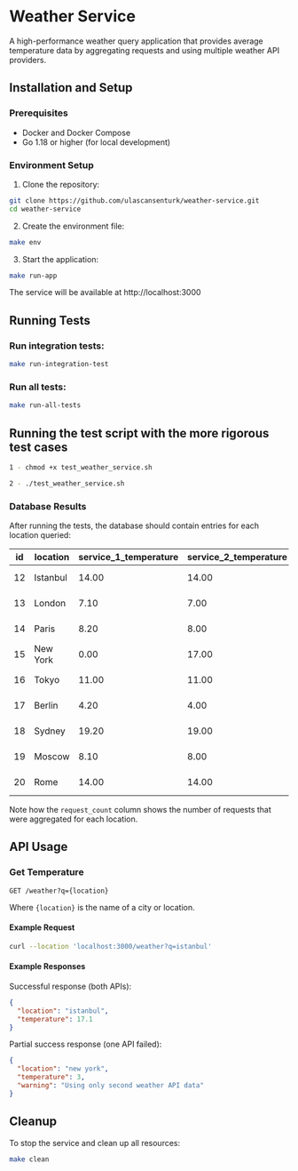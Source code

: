 # Weather Service

A high-performance weather query application that provides average temperature data by aggregating requests and using multiple weather API providers.

## Installation and Setup

### Prerequisites

- Docker and Docker Compose
- Go 1.18 or higher (for local development)

### Environment Setup

1. Clone the repository:
```bash
git clone https://github.com/ulascansenturk/weather-service.git
cd weather-service
```

2. Create the environment file:
```bash
make env
```

3. Start the application:
```bash
make run-app
```

The service will be available at http://localhost:3000

## Running Tests

### Run integration tests:
```bash
make run-integration-test
```

### Run all tests:
```bash
make run-all-tests
```
 ## Running the test script with the more rigorous test cases
```bash
1 - chmod +x test_weather_service.sh

2 - ./test_weather_service.sh
````


### Database Results

After running the tests, the database should contain entries for each location queried:

| id | location  | service_1_temperature | service_2_temperature | request_count | created_at                  |
|----|-----------|----------------------|----------------------|---------------|----------------------------|
| 12 | Istanbul  | 14.00                | 14.00                | 1             | 2025-03-11 17:55:11.680... |
| 13 | London    | 7.10                 | 7.00                 | 5             | 2025-03-11 17:55:16.899... |
| 14 | Paris     | 8.20                 | 8.00                 | 10            | 2025-03-11 17:55:17.171... |
| 15 | New York  | 0.00                 | 17.00                | 1             | 2025-03-11 17:55:22.547... |
| 16 | Tokyo     | 11.00                | 11.00                | 1             | 2025-03-11 17:55:23.021... |
| 17 | Berlin    | 4.20                 | 4.00                 | 1             | 2025-03-11 17:55:23.440... |
| 18 | Sydney    | 19.20                | 19.00                | 1             | 2025-03-11 17:55:23.943... |
| 19 | Moscow    | 8.10                 | 8.00                 | 1             | 2025-03-11 17:55:24.461... |
| 20 | Rome      | 14.00                | 14.00                | 2             | 2025-03-11 17:55:29.708... |

Note how the `request_count` column shows the number of requests that were aggregated for each location.

## API Usage

### Get Temperature

```
GET /weather?q={location}
```

Where `{location}` is the name of a city or location.

#### Example Request

```bash
curl --location 'localhost:3000/weather?q=istanbul'
```

#### Example Responses

Successful response (both APIs):
```json
{
  "location": "istanbul",
  "temperature": 17.1
}
```

Partial success response (one API failed):
```json
{
  "location": "new york",
  "temperature": 3,
  "warning": "Using only second weather API data"
}
```


## Cleanup

To stop the service and clean up all resources:

```bash
make clean
```

